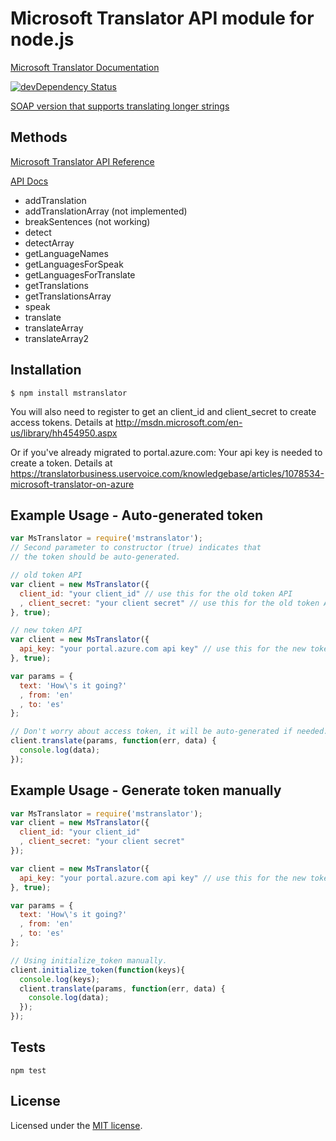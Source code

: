 # Microsoft Translator API module for node.js

  [Microsoft Translator Documentation](http://msdn.microsoft.com/en-us/library/dd576287.aspx)

[![devDependency Status](https://david-dm.org/nanek/mstranslator/dev-status.svg)](https://david-dm.org/nanek/mstranslator#info=devDependencies)

[SOAP version that supports translating longer strings](https://github.com/tommedema/node-mstranslate-soap)

## Methods

  [Microsoft Translator API Reference](http://msdn.microsoft.com/en-us/library/ff512404.aspx)

  [API Docs](./API.md)

  * addTranslation
  * addTranslationArray (not implemented)
  * breakSentences (not working)
  * detect
  * detectArray
  * getLanguageNames
  * getLanguagesForSpeak
  * getLanguagesForTranslate
  * getTranslations
  * getTranslationsArray
  * speak
  * translate
  * translateArray
  * translateArray2

## Installation

    $ npm install mstranslator

You will also need to register to get an client_id and client_secret to
create access tokens. Details at http://msdn.microsoft.com/en-us/library/hh454950.aspx

Or if you've already migrated to portal.azure.com: Your api key is needed to create a token.
Details at https://translatorbusiness.uservoice.com/knowledgebase/articles/1078534-microsoft-translator-on-azure

## Example Usage - Auto-generated token

```js
var MsTranslator = require('mstranslator');
// Second parameter to constructor (true) indicates that
// the token should be auto-generated.

// old token API
var client = new MsTranslator({
  client_id: "your client_id" // use this for the old token API
  , client_secret: "your client secret" // use this for the old token API
}, true);

// new token API
var client = new MsTranslator({
  api_key: "your portal.azure.com api key" // use this for the new token API. 
}, true);

var params = {
  text: 'How\'s it going?'
  , from: 'en'
  , to: 'es'
};

// Don't worry about access token, it will be auto-generated if needed.
client.translate(params, function(err, data) {
  console.log(data);
});
```

## Example Usage - Generate token manually

```js
var MsTranslator = require('mstranslator');
var client = new MsTranslator({
  client_id: "your client_id"
  , client_secret: "your client secret"
});

var client = new MsTranslator({
  api_key: "your portal.azure.com api key" // use this for the new token API. 
}, true);

var params = {
  text: 'How\'s it going?'
  , from: 'en'
  , to: 'es'
};

// Using initialize_token manually.
client.initialize_token(function(keys){
  console.log(keys);
  client.translate(params, function(err, data) {
    console.log(data);
  });
});
```


## Tests

    npm test


## License

Licensed under the [MIT license](LICENSE-MIT).
